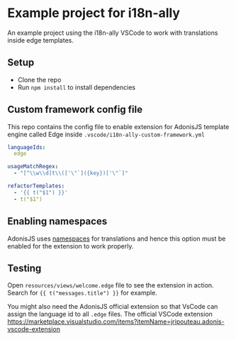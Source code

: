 # Example project for i18n-ally
An example project using the i18n-ally VSCode to work with translations inside edge templates.

## Setup

- Clone the repo
- Run `npm install` to install dependencies

## Custom framework config file

This repo contains the config file to enable extension for AdonisJS template engine called Edge inside `.vscode/i18n-ally-custom-framework.yml`

```yaml
languageIds:
  edge

usageMatchRegex:
  - "[^\\w\\d]t\\(['\"`]({key})['\"`]"

refactorTemplates:
  - '{{ t("$1") }}'
  - t("$1")
```

## Enabling namespaces
AdonisJS uses [namespaces](https://github.com/lokalise/i18n-ally/wiki/Namespaces) for translations and hence this option must be enabled for the extension to work properly.

## Testing
Open `resources/views/welcome.edge` file to see the extension in action. Search for `{{ t("messages.title") }}` for example.

You might also need the AdonisJS official extension so that VsCode can assign the language id to all `.edge` files. The official VSCode extension https://marketplace.visualstudio.com/items?itemName=jripouteau.adonis-vscode-extension
